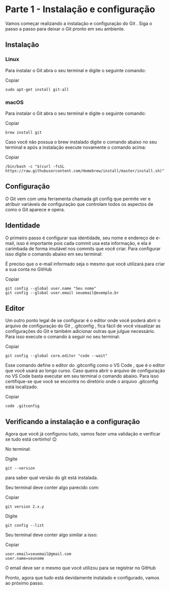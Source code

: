 # Parte 1 - Instalação e configuração

Vamos começar realizando a instalação e configuração do Git . Siga o passo a passo para deixar o Git pronto em seu ambiente.

## Instalação

### Linux

Para instalar o Git abra o seu terminal e digite o seguinte comando:

Copiar
```
sudo apt-get install git-all

```

### macOS

Para instalar o Git abra o seu terminal e digite o seguinte comando:

Copiar
```
brew install git
```
Caso você não possua o brew instalado digite o comando abaixo no seu terminal e após a instalação execute novamente o comando acima:

Copiar
```
/bin/bash -c "$(curl -fsSL https://raw.githubusercontent.com/Homebrew/install/master/install.sh)"
```
## Configuração

O Git vem com uma ferramenta chamada git config que permite ver e atribuir variáveis de configuração que controlam todos os aspectos de como o Git aparece e opera.

## Identidade

O primeiro passo é configurar sua identidade, seu nome e endereço de e-mail, isso é importante pois cada commit usa esta informação, e ela é carimbada de forma imutável nos commits que você criar. Para configurar isso digite o comando abaixo em seu terminal:

É preciso que o e-mail informado seja o mesmo que você utilizará para criar a sua conta no GitHub

Copiar
```
git config --global user.name "Seu nome"
git config --global user.email seuemail@exemplo.br
```

## Editor

Um outro ponto legal de se configurar é o editor onde você poderá abrir o arquivo de configuração do Git , .gitconfig , fica fácil de você visualizar as configurações do Git e também adicionar outras que julgue necessário. Para isso execute o comando à seguir no seu terminal:

Copiar
```
git config --global core.editor "code --wait"
```
Esse comando define o editor do .gitconfig como o VS Code , que é o editor que você usará ao longo curso. Caso queira abrir o arquivo de configuração no VS Code basta executar em seu terminal o comando abaixo. Para isso certifique-se que você se encontra no diretório onde o arquivo .gitconfig está localizado.

Copiar
```
code .gitconfig
```
## Verificando a instalação e a configuração

Agora que você já configurou tudo, vamos fazer uma validação e verificar se tudo está certinho! 😉

No terminal:

Digite 
```
git --version
```
para saber qual versão do git está instalada.

Seu terminal deve conter algo parecido com:

Copiar
```
git version 2.x.y
```
Digite 
```
git config --list
```
Seu terminal deve conter algo similar a isso:

Copiar
```
user.email=seuemail@gmail.com
user.name=seunome
```
O email deve ser o mesmo que você utilizou para se registrar no GitHub

Pronto, agora que tudo está devidamente instalado e configurado, vamos ao próximo passo.
